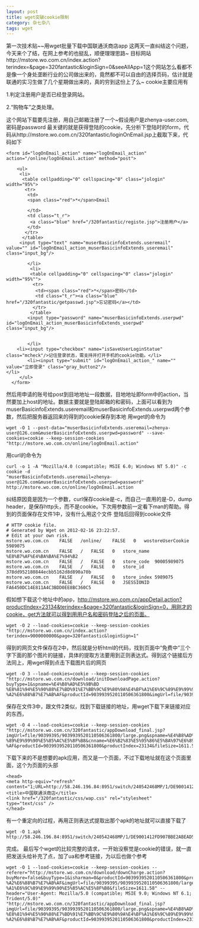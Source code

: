 ```yaml
---
layout: post
title: wget突破cookie限制
category: 杂七杂八
tags: wget
---
```


第一次技术贴~~用wget批量下载中国联通沃商店app
这两天一直纠结这个问题，今天来个了结，在网上参考的也挺乱，顺便理理思路~
目标网站http://mstore.wo.com.cn/index.action?terindex=&page=320fantastic&loginSign=0&seeAllApp=1这个网站怎么看都不是像一个身处垄断行业的公司做出来的，竟然都不可以自由的选择页码，估计就是联通的实习生做了几个星期做出来的，真的穷到这份上了么~
cookie主要应用有

1.判定注册用户是否已经登录网站。

2.“购物车”之类处理。

这个网站下载要先注册，用自己邮箱注册了一个~假设用户是zhenya-user.com,密码是password
最关键的就是获得登陆的cookie，先分析下登陆时的form，代码从http://mstore.wo.com.cn/320fantastic/loginOnEmail.jsp上截取下来，代码如下
```
<form id="logOnEmail_action" name="logOnEmail_action" action="/online/logOnEmail.action" method="post">
    
    <ul>
     <li>
      <table cellpadding="0" cellspacing="0" class="jologin" width="95%">
       <tr>
        <td>
        <span class="red">*</span>Email
        
        </td>
        <td class="t_r">
         <a class="blue" href="/320fantastic/registe.jsp">注册用户</a>
        </td>
       </tr>
      </table>
     <input type="text" name="muserBasicinfoExtends.useremail" value="" id="logOnEmail_action_muserBasicinfoExtends_useremail" class="input_bg"/>
        
        </li>
         <li>
         <table cellpadding="0" cellspacing="0" class="jologin" width="95%"">
          <tr>
           <td><span class="red">*</span>密码</td>
           <td class="t_r"><a class="blue" href="/320fantastic/getpasswd.jsp">忘记密码</a></td>
          </tr>
         </table>
        <input type="password" name="muserBasicinfoExtends.userpwd" id="logOnEmail_action_muserBasicinfoExtends_userpwd" class="input_bg"/> 
        
         
        </li>
    <li><input type="checkbox" name="isSaveUserLoginStatue" class="mcheck"/>记住登录状态，需支持并打开手机的cookie功能。</li>
        <li><input type="submit" id="logOnEmail_action_" name="" value="立即登录" class="gray_button2"/>
</li>
     </ul> 
  </form>
```

然后用申请的账号给post到目地地址一段数据，目地地址即form中的action，当然要加上host的地址。数据主要就是登陆邮箱的和密码，上面可以看到为muserBasicinfoExtends.useremail和muserBasicinfoExtends.userpwd两个参数，然后把服务器返回来的得到的cookie保存到本地
用wget的命令为

```
wget -O 1 --post-data="muserBasicinfoExtends.useremail=zhenya-user@126.com&muserBasicinfoExtends.userpwd=password" --save-cookies=cookie --keep-session-cookies
"http://mstore.wo.com.cn/online/logOnEmail.action"
```

用curl的命令为


```
curl -o 1 -A "Mozilla/4.0 (compatible; MSIE 6.0; Windows NT 5.0)" -c cookie -d 
"muserBasicinfoExtends.useremail=zhenya-user@126.com&muserBasicinfoExtends.userpwd=password" http://mstore.wo.com.cn/online/logOnEmail.action
```

纠结原因竟是因为一个参数，curl保存cookie是-c，而自己一直用的是-D，dump header，是保存http头，而不是cookie。下次用参数前一定看下man的帮助。得到的页面保存在文件1中，没有什么用这个文件
登陆后回得到cookie文件

```
# HTTP cookie file.
# Generated by Wget on 2012-02-16 23:22:57.
# Edit at your own risk.
mstore.wo.com.cn    FALSE   /online/    FALSE   0   wostoreUserCookie   5989075
mstore.wo.com.cn    FALSE   /   FALSE   0   store_name  %E8%B7%AF%E4%BA%BA%E7%94%B2
mstore.wo.com.cn    FALSE   /   FALSE   0   store_code  90005989075
mstore.wo.com.cn    FALSE   /   FALSE   0   store_id    378dd952180844ecbb5162d8d890a70b
mstore.wo.com.cn    FALSE   /   FALSE   0   store_index 5989075
mstore.wo.com.cn    FALSE   /   FALSE   0   JSESSIONID  FA6450DC14E811A4C3BDD0EE8BC360C5
```

假如想下载这个地址中的app，http://mstore.wo.com.cn/appDetail.action?productIndex=23134&terindex=&page=320fantastic&loginSign=0，用刚才的cookie，get方法就可以得到用用户名和密码登陆之后的页面。
```
wget -O 2 --load-cookies=cookie --keep-session-cookies "http://mstore.wo.com.cn/index.action?terindex=9000000000&page=320fantastic&loginSign=1"
```
得到的网页文件保存在2中，然后就是分析html的代码，找到页面中“免费中”三个字下面的那个图片的链接，具体的提取方法要用到正则表达式。得到这个链接后方法同上，用wget得到点击下载图片后的网页
```
wget -O 3 --load-cookies=cookie --keep-session-cookies "http://mstore.wo.com.cn/download/initDownloadPage.action?buyType=1&spname=%E4%B8%AD%E5%9B%BD
%E8%81%94%E5%90%88%E7%BD%91%E7%BB%9C%E9%80%9A%E4%BF%A1%E6%9C%89%E9%99%90%E5%85%AC%E5%8F%B8&cnname=%E6%B2%83%E5%95%86%E5%BA%97%E6%89%8B%E6%9C%BA%E5%AE
%A2%E6%88%B7%E7%AB%AF&productId=9039939520110506361800&imgUrl=file/90399395/9039939520110506361800/large.png&productIndex=23134"
```
保存在文件3中，跟文件2类似，找到下载链接的地址，用wget下载下来链接对应的东西，
```
wget -O 4 --load-cookies=cookie --keep-session-cookies "http://mstore.wo.com.cn/320fantastic/appDownload_final.jsp?
imgUrl=file/90399395/9039939520110506361800/large.png&spname=%E4%B8%AD%E5%9B%BD%E8%81%94%E5%90%88%E7%BD%91%E7%BB%9C%E9%80%9A%E4%BF%A1%E6%9C
%89%E9%99%90%E5%85%AC%E5%8F%B8&cnname=%E6%B2%83%E5%95%86%E5%BA%97%E6%89%8B%E6%9C%BA%E5%AE%A2%E6%88%B7%E7%AB
%AF&productId=9039939520110506361800&productIndex=23134&fileSize=1611.58"
```
下载下来的不是想要的apk应用，而又是一个页面，不过下载地址就在这个页面里面，这个为页面的头部
```
<head>
<meta http-equiv="refresh" content="1;URL=http://58.246.196.84:8951/switch/240542468MP/1/DE9001412FD907BBE2ABEAD5BFC200AB3B3AB82E/1329290748033.apk"/>
<title>中国联通沃商店</title>
<link href="/320fantastic/css/wap.css" rel="stylesheet" type="text/css" />
</head>
```
有一个重定向的过程，再用正则表达式提取出那个apk的地址就可以直接下载了
```
wget -O 1.apk http://58.246.196.84:8951/switch/240542468MP/1/DE9001412FD907BBE2ABEAD5BFC200AB3B3AB82E/1329290748033.apk
```
完成。
最后写个wget的比较完整的请求，一开始没察觉是cookie的错误，就一直把发送头给补充了点，加了ua和参考链接，为以后也做个参考
```
wget -O 1 --load-cookies=cookie --keep-session-cookies --referer="http://mstore.wo.com.cn/download/downCharge.action?
buyMore=false&buyType=1&isharman=0&productId=9039939520110506361800&productIndex=23134&cnname=%E6%B2%83%E5%95%86%E5%BA%97%E6%89%8B%E6%9C%BA%E5%AE
%A2%E6%88%B7%E7%AB%AF&imgUrl=file/90399395/9039939520110506361800/large.png&spname=%E4%B8%AD%E5%9B%BD%E8%81%94%E5%90%88%E7%BD%91%E7%BB%9C%E9%80%9A%E4%BF
%A1%E6%9C%89%E9%99%90%E5%85%AC%E5%8F%B8&fileSize=1611.58" --header="User-Agent: Mozilla/5.0 (compatible; MSIE 9.0; Windows NT 6.1; Trident/5.0)"
"http://mstore.wo.com.cn/320fantastic/appDownload_final.jsp?imgUrl=file/90399395/9039939520110506361800/large.png&spname=%E4%B8%AD%E5%9B%BD
%E8%81%94%E5%90%88%E7%BD%91%E7%BB%9C%E9%80%9A%E4%BF%A1%E6%9C%89%E9%99%90%E5%85%AC%E5%8F%B8&cnname=%E6%B2%83%E5%95%86%E5%BA%97%E6%89%8B%E6%9C%BA%E5%AE
%A2%E6%88%B7%E7%AB%AF&productId=9039939520110506361800&productIndex=23134&fileSize=1611.58"
```